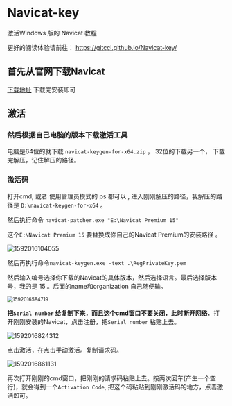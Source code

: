 # Navicat-key
激活Windows 版的 Navicat 教程

更好的阅读体验请前往： https://gitccl.github.io/Navicat-key/ 

## 首先从官网下载Navicat

[下载地址]( https://www.navicat.com.cn/products ) 下载完安装即可

## 激活

### 然后根据自己电脑的版本下载激活工具

电脑是64位的就下载 `navicat-keygen-for-x64.zip` ， 32位的下载另一个， 下载完解压，记住解压的路径。

### 激活码

打开cmd, 或者 使用管理员模式的 ps 都可以  ,  进入刚刚解压的路径，我解压的路径是 `D:\navicat-keygen-for-x64` 。

然后执行命令 `navicat-patcher.exe "E:\Navicat Premium 15"` 

这个`E:\Navicat Premium 15` 要替换成你自己的Navicat Premium的安装路径 。 

![1592016104055](README.assets/1592016104055.png)



然后再执行命令`navicat-keygen.exe -text .\RegPrivateKey.pem` 

然后输入编号选择你下载的Navicat的具体版本，然后选择语言。最后选择版本号，我的是 15 。后面的name和organization 自己随便输。

<img src="README.assets\1592016584719.png" alt="1592016584719" style="zoom: 80%;" />



**把`Serial number` 给复制下来，而且这个cmd窗口不要关闭，此时断开网络**，打开刚刚安装的Navicat，点击注册，把`Serial number` 粘贴上去。

![1592016824312](README.assets/1592016824312.png)



点击激活，在点击手动激活。复制请求码。

![1592016861131](README.assets/1592016861131.png)

再次打开刚刚的cmd窗口，把刚刚的请求码粘贴上去。按两次回车(产生一个空行)，就会得到一个`Activation Code`, 把这个码粘贴到刚刚激活码的地方，点击激活即可。

